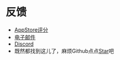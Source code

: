 # 反馈

- [AppStore评分](https://apps.apple.com/cn/app/myservers/id6466196656)
- [电子邮件](mailto:codeloverql@gmail.com)
- [Discord](https://discord.com/invite/bzaG7yD2)
- 既然都找到这儿了，麻烦Github点点[Star](https://github.com/my-servers)吧
